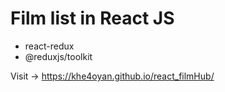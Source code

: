 # Film list in React JS

- react-redux
- @reduxjs/toolkit

Visit -> https://khe4oyan.github.io/react_filmHub/